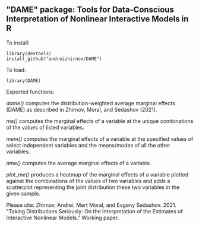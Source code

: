 ## "DAME" package: Tools for Data-Conscious Interpretation of Nonlinear Interactive Models in R

To install:
```
library(devtools)
install_github("andreizhirnov/DAME")
```

To load:
```
library(DAME)
```

Exported functions:

*dame()* computes the distribution-weighted average marginal effects (DAME) as described in Zhirnov, Moral, and Sedashov (2021).

*me()* computes the marginal effects of a variable at the unique combinations of the values of listed variables.

*mem()* computes the marginal effects of a variable at the specified values of select independent variables and the means/modes of all the other variables.

*ame()* computes the average marginal effects of a variable.

*plot_me()* produces a heatmap of the marginal effects of a variable plotted against the combinations of the values of two variables and adds a scatterplot representing the joint distribution these two variables in the given sample.

Please cite:  Zhirnov, Andrei, Mert Moral, and Evgeny Sedashov. 2021. "Taking Distributions Seriously: On the Interpretation of the Estimates of Interactive Nonlinear Models." Working paper.
